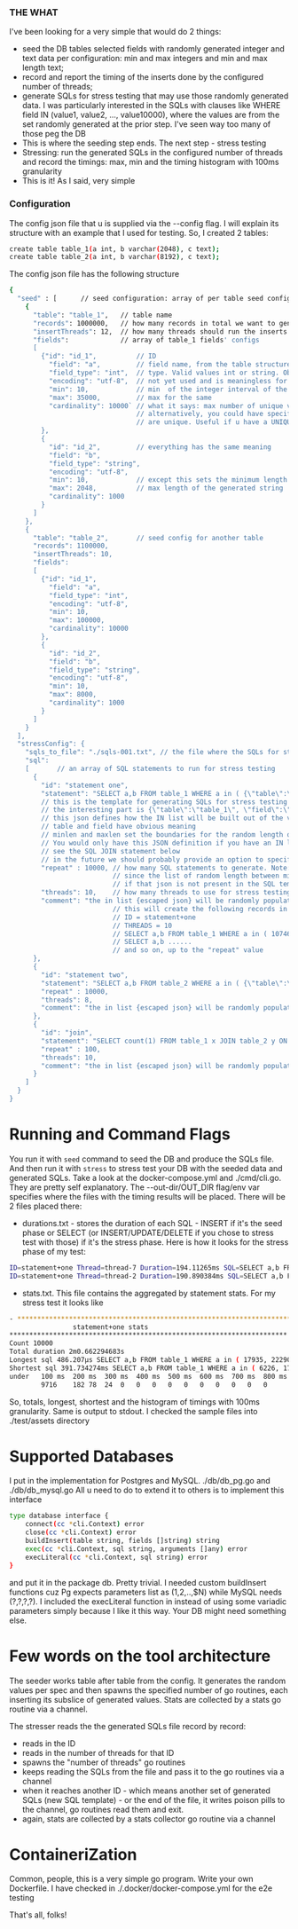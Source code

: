 ### THE WHAT
I've been looking for a very simple that would do 2 things:
- seed the DB tables selected fields with randomly generated integer and text data per configuration: 
min and max integers and min and max length text;
- record and report the timing of the inserts done by the configured number of threads;
- generate SQLs for stress testing that may use those randomly generated data. 
I was particularly interested in the SQLs with clauses like WHERE field IN (value1, value2, ..., value10000), 
where the values are from the set randomly generated at the prior step. I've seen way too many of those peg the DB
- This is where the seeding step ends. The next step - stress testing
- Stressing: run the generated SQLs in the configured number of threads and record the timings: max, min and the timing histogram with 100ms granularity
- This is it! As I said, very simple

### Configuration

The config json file that u is supplied via the --config flag. I will explain its structure with an example that I used for testing.
So, I created 2 tables:
```bash
create table table_1(a int, b varchar(2048), c text);
create table table_2(a int, b varchar(8192), c text);
```

The config json file  has the following structure
```bash
{
  "seed" : [      // seed configuration: array of per table seed configs
    {
      "table": "table_1",   // table name
      "records": 1000000,   // how many records in total we want to generate and insert into table_q
      "insertThreads": 12,  // how many threads should run the inserts of those 1000000 records. Careful: 40 threads almost blew up my Mac
      "fields":             // array of table_1 fields' configs
      [
        {"id": "id_1",          // ID
          "field": "a",         // field name, from the table structure obviously
          "field_type": "int",  // type. Valid values int or string. Obviously should match the table def.
          "encoding": "utf-8",  // not yet used and is meaningless for the int fields
          "min": 10,            // min  of the integer interval of the generated values
          "max": 35000,         // max for the same
          "cardinality": 10000` // what it says: max number of unique values generated for this field. 
                                // alternatively, you could have specified "unique":true. This would insure that all the generated values
                                // are unique. Useful if u have a UNIQUE index on that field.
        },
        {
          "id": "id_2",         // everything has the same meaning
          "field": "b",
          "field_type": "string",
          "encoding": "utf-8",
          "min": 10,            // except this sets the minimum length of the generated text string instead of the value as it was for int
          "max": 2048,          // max length of the generated string
          "cardinality": 1000
        }
      ]
    },
    {
      "table": "table_2",       // seed config for another table
      "records": 1100000,
      "insertThreads": 10,
      "fields":
      [
        {"id": "id_1",
          "field": "a",
          "field_type": "int",
          "encoding": "utf-8",
          "min": 10,
          "max": 100000,
          "cardinality": 10000
        },
        {
          "id": "id_2",
          "field": "b",
          "field_type": "string",
          "encoding": "utf-8",
          "min": 10,
          "max": 8000,
          "cardinality": 1000
        }
      ]
    }
  ],
  "stressConfig": {
    "sqls_to_file": "./sqls-001.txt", // the file where the SQLs for stress testing will be stored
    "sql":
    [       // an array of SQL statements to run for stress testing
      {
        "id": "statement one",
        "statement": "SELECT a,b FROM table_1 WHERE a in ( {\"table\":\"table_1\", \"field\":\"a\", \"minlen\": 30, \"maxlen\": 100}) AND b in({\"table\":\"table_1\", \"field\":\"b\", \"minlen\": 10, \"maxlen\": 40})",
        // this is the template for generating SQLs for stress testing    
        // the interesting part is {\"table\":\"table_1\", \"field\":\"a\", \"minlen\": 30, \"maxlen\": 100}
        // this json defines how the IN list will be built out of the values generated by the seed step
        // table and field have obvious meaning
        // minlen and maxlen set the boundaries for the random length of the list
        // You would only have this JSON definition if you have an IN list in your SQL statement. It does not have to be the case
        // see the SQL JOIN statement below
        // in the future we should probably provide an option to specify a percentage of values that are not in the table
        "repeat" : 10000, // how many SQL statements to generate. Note: if that IN list JSON config is present, they will all be different
                          // since the list of random length between minlen and maxlen will be randomly generated.
                          // if that json is not present in the SQL template, all generated SQL statements will be the same
        "threads": 10,    // how many threads to use for stress testing with these "repeat" SQLs.
        "comment": "the in list {escaped json} will be randomly populated from the seeded data"
                          // this will create the following records in the sqls_to_file file:
                          // ID = statement+one
                          // THREADS = 10
                          // SELECT a,b FROM table_1 WHERE a in ( 10746, 13147, 16020, 5929, 15020, 3105, ....
                          // SELECT a,b ......
                          // and so on, up to the "repeat" value
      },
      {
        "id": "statement two",
        "statement": "SELECT a,b FROM table_2 WHERE a in ( {\"table\":\"table_1\", \"field\":\"a\", \"minlen\": 10, \"maxlen\": 30}) AND b in({\"table\":\"table_2\", \"field\":\"b\", \"minlen\": 10, \"maxlen\": 90})",
        "repeat" : 10000,
        "threads": 8,
        "comment": "the in list {escaped json} will be randomly populated from the seeded data"
      },
      {
        "id": "join",
        "statement": "SELECT count(1) FROM table_1 x JOIN table_2 y ON x.a=y.a WHERE x.a in ( {\"table\":\"table_1\", \"field\":\"a\", \"minlen\": 10, \"maxlen\": 20}) AND x.b in({\"table\":\"table_1\", \"field\":\"b\", \"minlen\": 5, \"maxlen\": 30})",
        "repeat" : 100,
        "threads": 10,
        "comment": "the in list {escaped json} will be randomly populated from the seeded data"
      }
    ]
  }
}

```
# Running and Command Flags

You run it with `seed` command to seed the DB and produce the SQLs file. 
And then run it with `stress` to stress test your DB with the seeded data and generated SQLs.
Take a look at the docker-compose.yml and ./cmd/cli.go. They are pretty self explanatory. 
The --out-dir/OUT_DIR flag/env var specifies where the files with the timing results will be placed. 
There will be 2 files placed there: 
- durations.txt - stores the duration of each SQL - INSERT if it's the seed phase or 
SELECT (or INSERT/UPDATE/DELETE if you chose to stress test with those) if it's the stress phase.
Here is how it looks for the stress phase of my test:
```bash
ID=statement+one Thread=thread-7 Duration=194.11265ms SQL=SELECT a,b FROM table_1 WHERE a in ( 11510, 27606, 11447, 20249, 1373, 20945, 20318, 24378, 4272, ...
ID=statement+one Thread=thread-2 Duration=190.890384ms SQL=SELECT a,b FROM table_1 WHERE a in ( 12760, 30652, 29791, 322, 31350, 22263, 5182, 32679
```
- stats.txt. This file contains the aggregated by statement stats. For my stress test it looks like
```bash
- **********************************************************************
                statement+one stats
**********************************************************************
Count 10000
Total duration 2m0.662294683s
Longest sql 486.207µs SELECT a,b FROM table_1 WHERE a in ( 17935, 22290, 29259, 3237, 14266, 20330, 16642, ...
Shortest sql 391.734274ms SELECT a,b FROM table_1 WHERE a in ( 6226, 17546, 14310, 17423, 22688, 5080, 1038, 5155, 
under	100 ms	200 ms	300 ms	400 ms	500 ms	600 ms	700 ms	800 ms	900 ms	1000 ms	1100 ms	1200 ms	1300 ms	1400 ms	1500 ms	1600
    	9716	182	78	24	0	0	0	0	0	0	0	0	0	0
```

So, totals, longest, shortest and the histogram of timings with 100ms granularity. Same is output to stdout.
I checked the sample files into ./test/assets directory

# Supported Databases
I put in the implementation for Postgres and MySQL. ./db/db_pg.go and ./db/db_mysql.go
All u need to do to extend it to others is to implement this interface
```bash
type database interface {
	connect(cc *cli.Context) error
	close(cc *cli.Context) error
	buildInsert(table string, fields []string) string
	exec(cc *cli.Context, sql string, arguments []any) error
	execLiteral(cc *cli.Context, sql string) error
}
```
and put it in the package db. Pretty trivial.
I needed custom buildInsert functions cuz Pg expects parameters list as ($1,$2,..,$N) while MySQL needs (?,?,?,?).
I included the execLiteral function in instead of using some variadic parameters simply because I like it this way.
Your DB might need something else.

# Few words on the tool architecture

The seeder works table after table from the config. 
It generates the random values per spec and then spawns the specified number of go routines, each inserting its subslice of generated values.
Stats are collected by a stats go routine via a channel.

The stresser reads the the generated SQLs file record by record:
- reads in the ID
- reads in the number of threads for that ID
- spawns the "number of threads" go routines
- keeps reading the SQLs from the file and pass it to the go routines via a channel
- when it reaches another ID - which means another set of generated SQLs (new SQL template) - or the end of the file, 
it writes poison pills to the channel, go routines read them and exit.
- again, stats are collected by a stats collector go routine via a channel

# ContaineriZation

Common, people, this is a very simple go program. Write your own Dockerfile.
I have checked in ./.docker/docker-compose.yml for the e2e testing

That's all, folks!